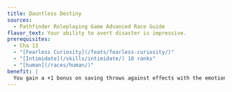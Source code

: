 ```yaml
---
title: Dauntless Destiny
sources:
  - Pathfinder Roleplaying Game Advanced Race Guide
flavor_text: Your ability to avert disaster is impressive.
prerequisites:
  - Cha 13
  - "[Fearless Curiosity](/feats/fearless-curiosity/)"
  - "[Intimidate](/skills/intimidate/) 10 ranks"
  - "[human](/races/human/)"
benefit: |
  You gain a +1 bonus on saving throws against effects with the emotion descriptor; this bonus stacks with those granted by [Fearless Curiosity](/feats/fearless-curiosity/) and [Intimidating Confidence](/feats/intimidating-confidence/). In addition, once per day you may reroll a natural 1 on a saving throw or an attack roll. If your reroll results in a successful saving throw or attack roll, as a free action you can make an [Intimidate](/skills/intimidate/) check to demoralize the target of your attack or the creature that forced you to make a saving throw, as long as the creature is within 30 feet and can see and hear you. This effect does not apply on saving throws against traps or other objects. This does not stack with other effects that allow you to reroll a saving throw or an attack roll. You may only make one reroll.
---
```


